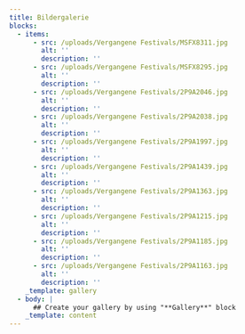 ```yaml
---
title: Bildergalerie
blocks:
  - items:
      - src: /uploads/Vergangene Festivals/MSFX8311.jpg
        alt: ''
        description: ''
      - src: /uploads/Vergangene Festivals/MSFX8295.jpg
        alt: ''
        description: ''
      - src: /uploads/Vergangene Festivals/2P9A2046.jpg
        alt: ''
        description: ''
      - src: /uploads/Vergangene Festivals/2P9A2038.jpg
        alt: ''
        description: ''
      - src: /uploads/Vergangene Festivals/2P9A1997.jpg
        alt: ''
        description: ''
      - src: /uploads/Vergangene Festivals/2P9A1439.jpg
        alt: ''
        description: ''
      - src: /uploads/Vergangene Festivals/2P9A1363.jpg
        alt: ''
        description: ''
      - src: /uploads/Vergangene Festivals/2P9A1215.jpg
        alt: ''
        description: ''
      - src: /uploads/Vergangene Festivals/2P9A1185.jpg
        alt: ''
        description: ''
      - src: /uploads/Vergangene Festivals/2P9A1163.jpg
        alt: ''
        description: ''
    _template: gallery
  - body: |
      ## Create your gallery by using "**Gallery**" block
    _template: content
---
```




















